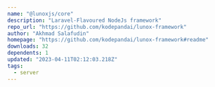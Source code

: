 ```yaml
---
name: "@lunoxjs/core"
description: "Laravel-Flavoured NodeJs framework"
repo_url: "https://github.com/kodepandai/lunox-framework"
author: "Akhmad Salafudin"
homepage: "https://github.com/kodepandai/lunox-framework#readme"
downloads: 32
dependents: 1
updated: "2023-04-11T02:12:03.218Z"
tags: 
  - server
---
```

